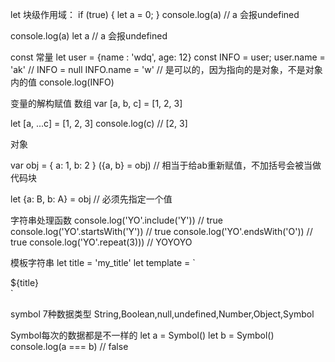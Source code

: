let  块级作用域：
if (true) {
    let a = 0;
}
console.log(a) // a 会报undefined

console.log(a)
let a   // a 会报undefined

const  常量
let user = {name : 'wdq', age: 12}
const INFO = user;
user.name = 'ak'
// INFO = null
INFO.name = 'w'  // 是可以的，因为指向的是对象，不是对象内的值
console.log(INFO)

变量的解构赋值
数组
var [a, b, c] = [1, 2, 3]

let [a, ...c] = [1, 2, 3]
console.log(c)  // [2, 3]

对象

var obj = {
    a: 1,
    b: 2
}
({a, b} = obj) // 相当于给ab重新赋值，不加括号会被当做代码块


let {a: B, b: A} = obj // 必须先指定一个值

字符串处理函数
console.log('YO'.include('Y'))  // true
console.log('YO'.startsWith('Y'))  // true
console.log('YO'.endsWith('O'))  // true
console.log('YO'.repeat(3)))  // YOYOYO

模板字符串
let title = 'my_title'
let template = `
<div>
    <span>${title}</span>
</div>
`

symbol
7种数据类型
String,Boolean,null,undefined,Number,Object,Symbol

Symbol每次的数据都是不一样的
let a = Symbol()
let b = Symbol()
console.log(a === b) // false

